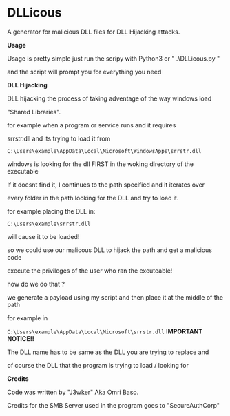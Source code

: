 # DLLicous
A generator for malicious DLL files for DLL Hijacking attacks.

**Usage**

Usage is pretty simple just run the scripy with Python3 or " .\DLLicous.py " 

and the script will prompt you for everything you need

**DLL Hijacking**

DLL hijacking the process of taking adventage of the way windows load 

"Shared Libraries".

for example when a program or service runs and it requires

srrstr.dll and its trying to load it from

 ` C:\Users\example\AppData\Local\Microsoft\WindowsApps\srrstr.dll `
 
windows is looking for the dll FIRST in the woking directory of the executable

If it doesnt find it, I continues to the path specified and it iterates over 

every folder in the path looking for the DLL and try to load it.

for example placing the DLL in:

` C:\Users\example\srrstr.dll `

will cause it to be loaded!  

so we could use our malicous DLL to hijack the path and get a malicious code

execute the privileges of the user who ran the exeuteable!

how do we do that ?

we generate a payload using my script and then place it at the middle of the path

for example in 

` C:\Users\example\AppData\Local\Microsoft\srrstr.dll `
**IMPORTANT NOTICE!!** 

The DLL name has to be same as the DLL you are trying to replace and 

of course the DLL that the program is trying to load / looking for


**Credits**

Code was written by "J3wker" Aka Omri Baso.

Credits for the SMB Server used in the program goes to "SecureAuthCorp"
